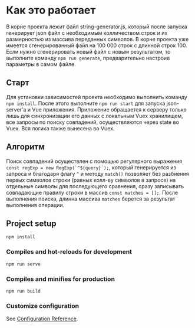 # Как это работает

В корне проекта лежит файл string-generator.js, который после запуска генерирует json файл с необходимым колличеством строк и их размерностью из массива переданных символов. В корне проекта уже имеется сгенерированный файл на 100 000 строк с длинной строк 100. Если нужно сгенерировать новый файл с новым результатом, то выполните команду ```npm run generate```, предварительно настроив параметры в самом файле.

## Старт
Для установки зависимостей проекта необходимо выполнить команду ```npm install```. После этого выполните ```npm run start``` для запуска json-server'a и Vue приложения. Приложение обращается к серверу только лишь для синхронизации его данных с локальным Vuex хранилищем, все запросы по поиску совпадений, осуществляются через state во Vuex. Вся логика также вынесена во Vuex.

## Алгоритм
Поиск совпадений осуществлен с помощью регулярного выражения ```const regExp = new RegExp(`^${query}`);```, который генерируется из запроса и благодаря флагу ```^``` и методу ```match()``` позволяет без разбиения первых символов строки (равных колл-ву символов в запросе) на отдельные символы для последующего сравнения, сразу записывать совпадающие правилу строки в массив ```const matches = [];```. После выполнения поиска, длинна массива ```matches``` берется за результат выполнения операции.

## Project setup
```
npm install
```

### Compiles and hot-reloads for development
```
npm run serve
```

### Compiles and minifies for production
```
npm run build
```

### Customize configuration
See [Configuration Reference](https://cli.vuejs.org/config/).
